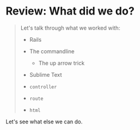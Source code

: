 # Review: What did we do?

> Let's talk through what we worked with:
>
> * Rails
>
> * The commandline
>
>   * The up arrow trick
>
> * Sublime Text
>
> * `controller`
>
> * `route`
>
> * `html`


Let's see what else we can do.
